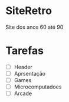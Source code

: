 # SiteRetro
   Site dos anos 60 até 90

# Tarefas
- [ ] Header
- [ ] Aprsentação
- [ ] Games
- [ ] Microcomputadoes
- [ ] Arcade
